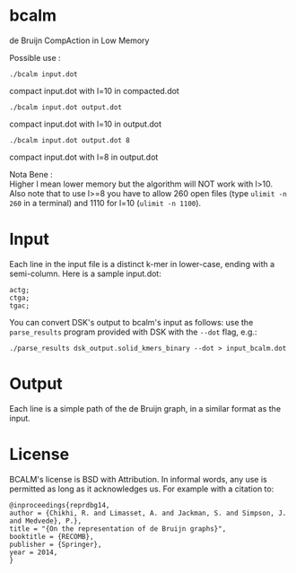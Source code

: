 bcalm
=====

de Bruijn CompAction in Low Memory

Possible use :

    ./bcalm input.dot
compact input.dot with l=10 in compacted.dot

    ./bcalm input.dot output.dot
compact input.dot with l=10 in output.dot

    ./bcalm input.dot output.dot 8
compact input.dot with l=8 in output.dot



Nota Bene :   
Higher l mean lower memory but the algorithm will NOT work with l>10.   
Also note that to use l>=8 you have to allow 260 open files (type `ulimit -n 260` in a terminal)
and 1110 for l=10 (`ulimit -n 1100`).

Input
=====

Each line in the input file is a distinct k-mer in lower-case, ending with a semi-column. Here is a sample input.dot:

    actg;
    ctga;
    tgac;

You can convert DSK's output to bcalm's input as follows: use the `parse_results` program
provided with DSK with the `--dot` flag, e.g.: 

`./parse_results dsk_output.solid_kmers_binary --dot > input_bcalm.dot`

Output
=====

Each line is a simple path of the de Bruijn graph, in a similar format as the input.

License
=======

BCALM's license is BSD with Attribution. In informal words, any use is permitted as long as it acknowledges us. For example with a citation to:

    @inproceedings{reprdbg14,
    author = {Chikhi, R. and Limasset, A. and Jackman, S. and Simpson, J. and Medvede}, P.},
    title = "{On the representation of de Bruijn graphs}",
    booktitle = {RECOMB},
    publisher = {Springer},
    year = 2014,
    }

